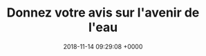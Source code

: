 ---
title: Donnez votre avis sur l'avenir de l'eau
link: https://consultationeau.fr
opendata: https://consultation.etalab.gouv.fr
description: https://consultationeau.fr
organisateur: DRIEE
outil:
- Autre
methodes:
- Les consultations en ligne
screenshot: consultation_eau.png
date: 2018-11-14 09:29:08 +0000
in_progress: true
note-citoyenne: 5
note-decidee: 4
---